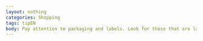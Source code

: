 ```yaml
---
layout: nothing
categories: Shopping
tags: tipEN
body: Pay attention to packaging and labels. Look for those that are labelled as organic, marked with certificate numbers and the names of control units.
---
```

